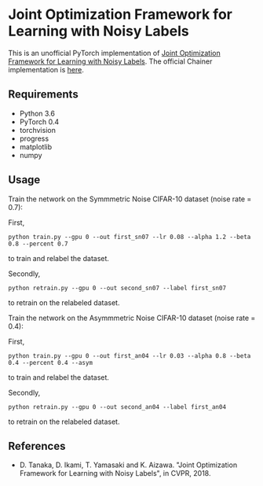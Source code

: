 # Joint Optimization Framework for Learning with Noisy Labels
This is an unofficial PyTorch implementation of [Joint Optimization Framework for Learning with Noisy Labels](https://arxiv.org/abs/1803.11364). 
The official Chainer implementation is [here](https://github.com/DaikiTanaka-UT/JointOptimization).


## Requirements
- Python 3.6
- PyTorch 0.4
- torchvision
- progress
- matplotlib
- numpy

## Usage
Train the network on the Symmmetric Noise CIFAR-10 dataset (noise rate = 0.7):

First, 
```
python train.py --gpu 0 --out first_sn07 --lr 0.08 --alpha 1.2 --beta 0.8 --percent 0.7
```
to train and relabel the dataset.

Secondly,
```
python retrain.py --gpu 0 --out second_sn07 --label first_sn07
```
to retrain on the relabeled dataset.

Train the network on the Asymmmetric Noise CIFAR-10 dataset (noise rate = 0.4):

First, 
```
python train.py --gpu 0 --out first_an04 --lr 0.03 --alpha 0.8 --beta 0.4 --percent 0.4 --asym
```
to train and relabel the dataset.

Secondly,
```
python retrain.py --gpu 0 --out second_an04 --label first_an04
```
to retrain on the relabeled dataset.


## References
- D. Tanaka, D. Ikami, T. Yamasaki and K. Aizawa. "Joint Optimization Framework for Learning with Noisy Labels", in CVPR, 2018.